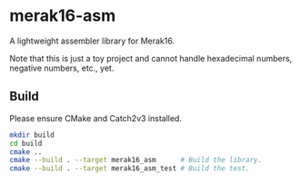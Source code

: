 # merak16-asm

A lightweight assembler library for Merak16.

Note that this is just a toy project and cannot handle hexadecimal numbers, negative numbers, etc., yet.

## Build

Please ensure CMake and Catch2v3 installed.

```sh
mkdir build
cd build
cmake ..
cmake --build . --target merak16_asm      # Build the library.
cmake --build . --target merak16_asm_test # Build the test.
```
